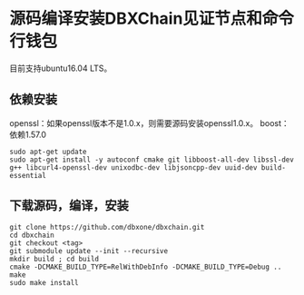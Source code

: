 # 源码编译安装DBXChain见证节点和命令行钱包

目前支持ubuntu16.04 LTS。

## 依赖安装

openssl：如果openssl版本不是1.0.x，则需要源码安装openssl1.0.x。
boost：依赖1.57.0

```
sudo apt-get update
sudo apt-get install -y autoconf cmake git libboost-all-dev libssl-dev g++ libcurl4-openssl-dev unixodbc-dev libjsoncpp-dev uuid-dev build-essential
```

## 下载源码，编译，安装

```
git clone https://github.com/dbxone/dbxchain.git
cd dbxchain
git checkout <tag>
git submodule update --init --recursive
mkdir build ; cd build
cmake -DCMAKE_BUILD_TYPE=RelWithDebInfo -DCMAKE_BUILD_TYPE=Debug ..
make
sudo make install
```

